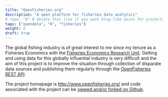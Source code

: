 ```yaml
---
title: "OpenFisheries.org"
description: "A open platform for fisheries data analytics"
# repo: "#" # delete this line if you want blog-like posts for projects
tags: ["opendata", "R", "fisheries"]
weight: 2
draft: true
---
```


The global fishing industry is of great interest to me since my tenure as a Fisheries Economics with the [Fisheries Economics Research Unit](http://feru.oceans.ubc.ca/). Getting and using data for this globally influential industry is very difficult and the aim of this project is to improve the situation through collection of disparate data sources and publishing them regularly through the [OpenFisheries REST API](). 

The project homepage is http://www.openfisheries.org/ and code associated with the project can be [viewed and/or forked on Github](https://github.com/OpenFisheries).
